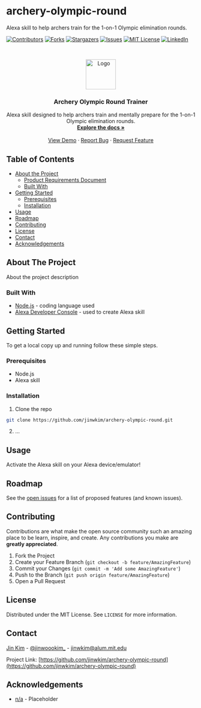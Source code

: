 # archery-olympic-round
Alexa skill to help archers train for the 1-on-1 Olympic elimination rounds.

<!-- PROJECT SHIELDS -->

[![Contributors][contributors-shield]][contributors-url]
[![Forks][forks-shield]][forks-url]
[![Stargazers][stars-shield]][stars-url]
[![Issues][issues-shield]][issues-url]
[![MIT License][license-shield]][license-url]
[![LinkedIn][linkedin-shield]][linkedin-url]



<!-- PROJECT LOGO -->
<br />
<p align="center">
  <a href="https://github.com/jinwkim/archery-olympic-round">
    <img src="images/logo.png" alt="Logo" width="80" height="80">
  </a>

  <h3 align="center">Archery Olympic Round Trainer</h3>

  <p align="center">
    Alexa skill designed to help archers train and mentally prepare for the 1-on-1 Olympic elimination rounds.
    <br />
    <a href="https://github.com/jinwkim/archery-olympic-round"><strong>Explore the docs »</strong></a>
    <br />
    <br />
    <a href="https://github.com/jinwkim/archery-olympic-round">View Demo</a>
    ·
    <a href="https://github.com/jinwkim/archery-olympic-round/issues">Report Bug</a>
    ·
    <a href="https://github.com/jinwkim/archery-olympic-round/issues">Request Feature</a>
  </p>
</p>



<!-- TABLE OF CONTENTS -->
## Table of Contents

* [About the Project](#about-the-project)
  * [Product Requirements Document](https://github.com/jinwkim/archery-olympic-round/blob/master/product-requirements-document.md)
  * [Built With](#built-with)
* [Getting Started](#getting-started)
  * [Prerequisites](#prerequisites)
  * [Installation](#installation)
* [Usage](#usage)
* [Roadmap](#roadmap)
* [Contributing](#contributing)
* [License](#license)
* [Contact](#contact)
* [Acknowledgements](#acknowledgements)



<!-- ABOUT THE PROJECT -->
## About The Project

About the project description


### Built With

* [Node.js](https://nodejs.org/en/) - coding language used
* [Alexa Developer Console](https://developer.amazon.com/alexa/console/ask) - used to create Alexa skill



<!-- GETTING STARTED -->
## Getting Started

To get a local copy up and running follow these simple steps.

### Prerequisites

* Node.js
* Alexa skill

### Installation
 
1. Clone the repo
```sh
git clone https://github.com/jinwkim/archery-olympic-round.git
```
2. ...


<!-- USAGE EXAMPLES -->
## Usage

Activate the Alexa skill on your Alexa device/emulator!



<!-- ROADMAP -->
## Roadmap

See the [open issues](https://github.com/jinwkim/archery-olympic-round/issues) for a list of proposed features (and known issues).


<!-- CONTRIBUTING -->
## Contributing

Contributions are what make the open source community such an amazing place to be learn, inspire, and create. Any contributions you make are **greatly appreciated**.

1. Fork the Project
2. Create your Feature Branch (`git checkout -b feature/AmazingFeature`)
3. Commit your Changes (`git commit -m 'Add some AmazingFeature'`)
4. Push to the Branch (`git push origin feature/AmazingFeature`)
5. Open a Pull Request



<!-- LICENSE -->
## License

Distributed under the MIT License. See `LICENSE` for more information.



<!-- CONTACT -->
## Contact

[Jin Kim](https://itsjinkim.com/) - [@jinwoookim_](https://www.instagram.com/jinwoookim_/) - jinwkim@alum.mit.edu

Project Link: [https://github.com/jinwkim/archery-olympic-round](https://github.com/jinwkim/archery-olympic-round)



<!-- ACKNOWLEDGEMENTS -->
## Acknowledgements

* [n/a](https://google.com) - Placeholder



<!-- MARKDOWN LINKS & IMAGES -->
<!-- https://www.markdownguide.org/basic-syntax/#reference-style-links -->
[contributors-shield]: https://img.shields.io/github/contributors/jinwkim/archery-olympic-round.svg?style=flat-square
[contributors-url]: https://github.com/jiwnkim/archery-olympic-round/graphs/contributors
[forks-shield]: https://img.shields.io/github/forks/jinwkim/archery-olympic-round.svg?style=flat-square
[forks-url]: https://github.com/jinwkim/archery-olympic-round/network/members
[stars-shield]: https://img.shields.io/github/stars/jinwkim/archery-olympic-round.svg?style=flat-square
[stars-url]: https://github.com/jinwkim/archery-olympic-round/stargazers
[issues-shield]: https://img.shields.io/github/issues/jinwkim/archery-olympic-round.svg?style=flat-square
[issues-url]: https://github.com/jinwkim/archery-olympic-round/issues
[license-shield]: https://img.shields.io/github/license/jinwkim/archery-olympic-round.svg?style=flat-square
[license-url]: https://github.com/jinwkim/archery-olympic-round/blob/master/LICENSE.txt
[linkedin-shield]: https://img.shields.io/badge/-LinkedIn-black.svg?style=flat-square&logo=linkedin&colorB=555
[linkedin-url]: https://www.linkedin.com/in/jinwoookim/
[product-screenshot]: images/screenshot.png
